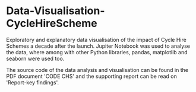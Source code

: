 # Data-Visualisation-CycleHireScheme
Exploratory and explanatory data visualisation of the impact of Cycle Hire Schemes a decade after the launch. Jupiter Notebook was used to analyse the data, where among with other Python libraries, pandas, matplotlib and seaborn were used too.

The source code of the data analysis and visualisation can be found in the PDF document 'CODE CHS' and the supporting report can be read on 'Report-key findings'.
